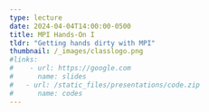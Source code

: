 ```yaml
---
type: lecture
date: 2024-04-04T14:00:00-0500
title: MPI Hands-On I
tldr: "Getting hands dirty with MPI"
thumbnail: /_images/classlogo.png
#links: 
#    - url: https://google.com
#      name: slides
#   - url: /static_files/presentations/code.zip
#      name: codes
---
```

